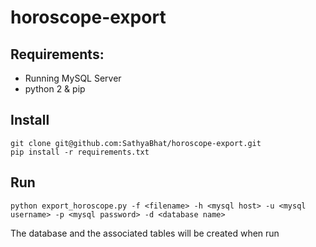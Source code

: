# horoscope-export

## Requirements:

 - Running MySQL Server
 - python 2 & pip
 
 ## Install
 
    git clone git@github.com:SathyaBhat/horoscope-export.git
    pip install -r requirements.txt

 ## Run
 
    python export_horoscope.py -f <filename> -h <mysql host> -u <mysql username> -p <mysql password> -d <database name>

The database and the associated tables will be created when run
